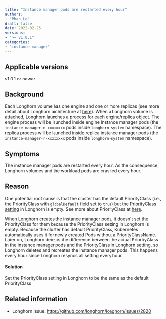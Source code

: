 ```yaml
---
title: "Instance manager pods are restarted every hour"
authors:
- "Phan Le"
draft: false
date: 2022-02-25
versions:
- ">= v1.0.1"
categories:
- "instance manager"
---
```


## Applicable versions
v1.0.1 or newer

## Background

Each Longhorn volume has one engine and one or more replicas (see more detail about Longhorn architecture at [here](https://longhorn.io/docs/1.2.3/concepts/)).
When a Longhorn volume is attached, Longhorn launches a process for each engine/replica object.
The engine process will be launched inside engine instance manager pods (the `instance-manager-e-xxxxxxxx` pods inside `longhorn-system` namespace).
The replica process will be launched inside replica instance manager pods (the `instance-manager-r-xxxxxxxx` pods inside `longhorn-system` namespace).

## Symptoms

The instance manager pods are restarted every hour.
As the consequence, Longhorn volumes and the workload pods are crashed every hour.

## Reason

One potential root cause is that the cluster has the default PriorityClass (i.e., the PriorityClass with `globalDefault` field set to `true`) but the [PriorityClass setting](https://longhorn.io/docs/1.2.3/references/settings/#priority-class) in Longhorn is empty.
See more about PriorityClass at [here](https://kubernetes.io/docs/concepts/scheduling-eviction/pod-priority-preemption/#priorityclass).

When Longhorn creates the instance manager pods, it doesn't set the PriorityClass for them because the PriorityClass setting in Longhorn is empty.
Because the cluster has default PriorityClass, Kubernetes automatically uses it for newly created Pods without a PriorityClassName.
Later on, Longhorn detects the difference between the actual PriorityClass in the instance manager pods and the PriorityClass in Longhorn setting,
so Longhorn deletes and recreates the instance manager pods. This happens every hour since Longhorn resyncs all setting every hour.

#### Solution
Set the PriorityClass setting in Longhorn to be the same as the default PriorityClass

## Related information

* Longhorn issue: https://github.com/longhorn/longhorn/issues/2820
